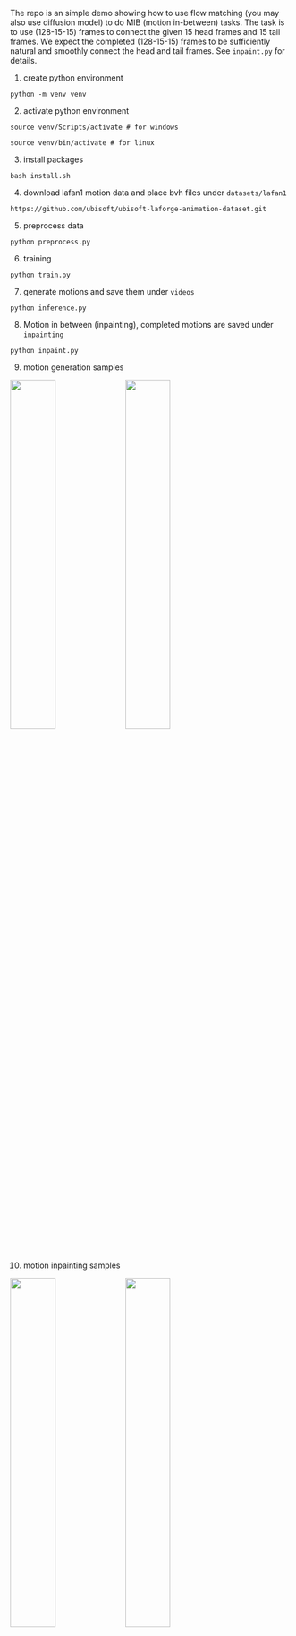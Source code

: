 The repo is an simple demo showing how to use flow matching (you may also use diffusion model) to 
do MIB (motion in-between) tasks. The task is to use (128-15-15) frames to connect the given 15 head 
frames and 15 tail frames. We expect the completed (128-15-15) frames to be sufficiently natural and 
smoothly connect the head and tail frames. See `inpaint.py` for details.

1. create python environment

```python -m venv venv```

2. activate python environment

```source venv/Scripts/activate # for windows```

```source venv/bin/activate # for linux```

3. install packages

```bash install.sh```

4. download lafan1 motion data and place bvh files under `datasets/lafan1`

```https://github.com/ubisoft/ubisoft-laforge-animation-dataset.git```

5. preprocess data

```python preprocess.py```

6. training

```python train.py```

7. generate motions and save them under `videos`

```python inference.py```

8. Motion in between (inpainting), completed motions are saved under `inpainting`

```python inpaint.py```

9. motion generation samples

<img src="videos/10.gif" alt="" width="40%">
<img src="videos/11.gif" alt="" width="40%">

10. motion inpainting samples

<img src="inpainting/inpainting_10.gif" alt="" width="40%">
<img src="inpainting/inpainting_16.gif" alt="" width="40%">
